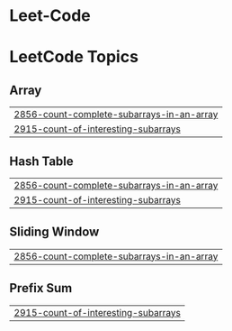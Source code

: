 # Leet-Code
<!---LeetCode Topics Start-->
# LeetCode Topics
## Array
|  |
| ------- |
| [2856-count-complete-subarrays-in-an-array](https://github.com/Shubham-01-gif/Leet-Code/tree/master/2856-count-complete-subarrays-in-an-array) |
| [2915-count-of-interesting-subarrays](https://github.com/Shubham-01-gif/Leet-Code/tree/master/2915-count-of-interesting-subarrays) |
## Hash Table
|  |
| ------- |
| [2856-count-complete-subarrays-in-an-array](https://github.com/Shubham-01-gif/Leet-Code/tree/master/2856-count-complete-subarrays-in-an-array) |
| [2915-count-of-interesting-subarrays](https://github.com/Shubham-01-gif/Leet-Code/tree/master/2915-count-of-interesting-subarrays) |
## Sliding Window
|  |
| ------- |
| [2856-count-complete-subarrays-in-an-array](https://github.com/Shubham-01-gif/Leet-Code/tree/master/2856-count-complete-subarrays-in-an-array) |
## Prefix Sum
|  |
| ------- |
| [2915-count-of-interesting-subarrays](https://github.com/Shubham-01-gif/Leet-Code/tree/master/2915-count-of-interesting-subarrays) |
<!---LeetCode Topics End-->